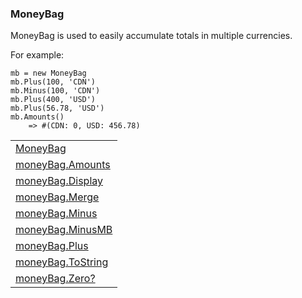 ### MoneyBag


MoneyBag is used to easily accumulate totals in multiple currencies.

For example:

``` suneido
mb = new MoneyBag
mb.Plus(100, 'CDN')
mb.Minus(100, 'CDN')
mb.Plus(400, 'USD')
mb.Plus(56.78, 'USD')
mb.Amounts()
	=> #(CDN: 0, USD: 456.78)
```
|     |
| --- |
| [MoneyBag](<MoneyBag/MoneyBag.md>) |
| [moneyBag.Amounts](<MoneyBag/moneyBag.Amounts.md>) |
| [moneyBag.Display](<MoneyBag/moneyBag.Display.md>) |
| [moneyBag.Merge](<MoneyBag/moneyBag.Merge.md>) |
| [moneyBag.Minus](<MoneyBag/moneyBag.Minus.md>) |
| [moneyBag.MinusMB](<MoneyBag/moneyBag.MinusMB.md>) |
| [moneyBag.Plus](<MoneyBag/moneyBag.Plus.md>) |
| [moneyBag.ToString](<MoneyBag/moneyBag.ToString.md>) |
| [moneyBag.Zero?](<MoneyBag/moneyBag.Zero?.md>) |

